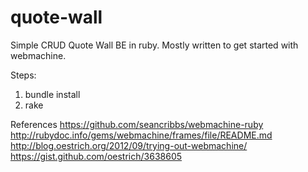 quote-wall
==========

Simple CRUD Quote Wall BE in ruby. Mostly written to get started with webmachine.

Steps:

1. bundle install
2. rake

References
https://github.com/seancribbs/webmachine-ruby
http://rubydoc.info/gems/webmachine/frames/file/README.md
http://blog.oestrich.org/2012/09/trying-out-webmachine/
https://gist.github.com/oestrich/3638605
